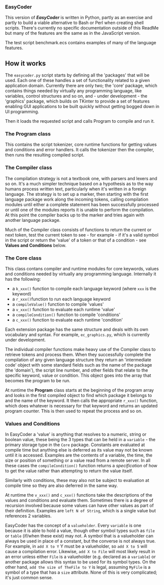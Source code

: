 ### EasyCoder ###

This version of **_EasyCoder_** is written in Python, partly as an exercise and partly to build a viable alternative to Bash or Perl when creating shell scripts. There's currently no specific documentation outside of this ReadMe but many of the features are the same as in the JavaScript version.

The test script benchmark.ecs contains examples of many of the language features.

## How it works ##

The `easycoder.py` script starts by defining all the 'packages' that will be used. Each one of these handles a set of functionality related to a given application domain. Currently there are only two; the 'core' package, which contains things needed by virtually any programming language, like variables, control structures and so on, and - under development - the 'graphics' package, which builds on TKinter to provide a set of features enabling GUI applications to be built quickly without getting bogged down in UI programming.

Then it loads the requested script and calls Program to compile and run it.

### The Program class ###

This contains the script tokenizer, core runtime functions for getting values and conditions and error handlers. It calls the tokenizer then the compiler, then runs the resulting compiled script.

### The Compiler class ###

The compilation strategy is not a textbook one, with parsers and lexers and so on. It's a much simpler technique based on a hypothesis as to the way humans process written text, particularly when it's written in a foreign language. The strategy is to set up a marker, then starting with the first language package work along the incoming tokens, calling compilation modules until either a complete statement has been successfully processed or until one of the modules reports it is unable to perform the compilation. At this point the compiler backs up to the marker and tries again with another language package.

Much of the Compiler class consists of functions to return the current or next token, test the current token to see - for example - if it's a valid symbol in the script or return the 'value' of a token or that of a condition - see **Values and Conditions** below.

### The Core class ###

This class contans compiler and runtime modules for core keywords, values and conditions needed by virtually any programming language. Internally it has the following:

 - a `k_xxx()` function to compile each language keyword (where `xxx` is the keyword)
 - a `r_xxx()`function to run each language keyword
 - a `compileValue()` function to compile 'values'
 - a `v_xxx()` function to evaluate each runtime 'value'
 - a `compileCondition()` function to compile 'conditions'
 - a `c_xxx()` function to evaluate each runtime 'condition'

Each extension package has the same structure and deals with its own vocabulary and syntax. For example, `ec_graphics.py`, which is currently under development.

The individual compiler functions make heavy use of the Compiler class to retrieve tokens and process them. When they successfully complete the compilation of any given language structure they return an 'intermediate code' object with some standard fields such as the name of the package (the 'domain'), the script line number, and other fields that relate to the specific keyword, value or condition. This object goes into the array that becomes the program to be run.

At runtime the **Program** class starts at the beginning of the program array and looks in the first compiled object to find which package it belongs to and the name of the keyword. It then calls the appropriate `r_xxx()` function, which does whatever is necessary for that keyword and returns an updated program counter. This is then used to repeat the process and so on.

### Values and Conditions ###

In EasyCoder a 'value' is anything that resolves to a numeric, string or boolean value, these being the 3 types that can be held in a `variable` - the primary storage type in the `Core` package. Constants are evaluated at compile time but anything else is deferred as its value may not be known until it is accessed. Examples are the contents of a variable, the time, the size or position of something or a value read from a remote server. In all these cases the `compileCondition()` function returns a _specification_ of how to get the value rather than attempting to return the value itself.

Similarly with conditions, these may also not be subject to evaluation at compile time so they are also deferred in the same way.

At runtime the `v_xxx()` and `c_xxx()` functions take the descriptions of the values and conditions and evaluate them. Sometimes there is a degree of recursion involved because some values can have other values as part of their definition. Examples are `left N of String`, which is a single value but references 2 variables.

EasyCoder has the concept of a `valueholder`. Every `variable` is one because it is able to hold a value, though other symbol types such as `file` or `table` (if/when these exist) may not. A symbol that is a valueholder can always be used in place of a constant, but the converse is not always true. For example, in `add X to Y` Y must be a valueholder, so `add X to 5` will cause a compilation error. Likewise, `add X to File` will most likely result in an error unless either `File` is a valueholder (e.g. declared as a `variable`) or another package allows this syntax to be used for its symbol types. On the other hand, `add the size of TheFile to Y` is legal, assuming `MyFile` is a symbol of a type that has a `size` attribute. None of this is very complicated; it's just common sense.